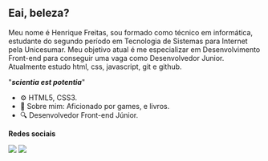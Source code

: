 ## Eai, beleza?

Meu nome é Henrique Freitas, sou formado como técnico em informática, estudante do segundo período em Tecnologia de Sistemas para Internet pela Unicesumar. Meu objetivo atual é me especializar em Desenvolvimento Front-end para conseguir uma vaga como Desenvolvedor Junior. Atualmente estudo html, css, javascript, git e github.

"_**scientia est potentia**_"

-   ⚙️  HTML5, CSS3.
-   💬  Sobre mim: Aficionado por games, e livros.
-   🔍  Desenvolvedor Front-end Júnior.

**Redes sociais**

[![](https://camo.githubusercontent.com/96683fb94f1925109397c012fc649ae7936a7b4b/68747470733a2f2f696d672e736869656c64732e696f2f62616467652f6c696e6b6564696e2d2532333030373742352e7376673f267374796c653d666f722d7468652d6261646765266c6f676f3d6c696e6b6564696e266c6f676f436f6c6f723d7768697465)](https://www.linkedin.com/in/hnrqfreitas/) [![](https://camo.githubusercontent.com/9b466f3e3f299511463e84ea5f17669fc022131a/68747470733a2f2f696d672e736869656c64732e696f2f62616467652f7265646469742d2532334646343530302e7376673f267374796c653d666f722d7468652d6261646765266c6f676f3d726564646974266c6f676f436f6c6f723d7768697465)](https://www.reddit.com/user/jkzau)
